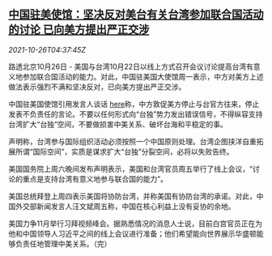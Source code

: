 <!--1635224461000-->
[中国驻美使馆：坚决反对美台有关台湾参加联合国活动的讨论 已向美方提出严正交涉](https://cn.reuters.com/article/china-us-embassy-tw-un-1026-idCNKBS2HG0DE)
------

<div><i>2021-10-26T04:37:45Z</i></div><p>路透北京10月26日 - 美国与台湾10月22日以线上方式召开会议讨论提高台湾有意义地参加联合国活动的能力。对此，中国驻美国大使馆周一表示，中方对美方上述做法表示强烈不满和坚决反对，已向美方提出严正交涉。</p><p>中国驻美国使馆引用发言人谈话 <a href="http://www.china-embassy.org/chn/sgzhichuang/t1916804.htm">here</a>称，中方敦促美方停止与台官方往来，停止发表不负责任的言论。不要以任何形式向“台独”势力发出错误信号，不得纵容支持台湾扩大“台独”空间，不要做损害中美关系、破坏台海和平稳定的事。</p><p>声明称，台湾参与国际组织活动必须按照一个中国原则处理。台湾企图挟洋自重拓展所谓“国际空间”，实质是谋求扩大“台独”分裂空间，必将以失败告终。</p><p>美国国务院上周六晚间发布声明表示，美国和台湾官员周五举行了线上会议，“讨论的重点是支持台湾有意义地参与联合国的能力”。</p><p>美国总统拜登上周四表示美国将协防台湾，并称美国有协防台湾的承诺。对此，中国外交部新闻发言人汪文斌周五称，中国在核心利益上没有妥协的余地。</p><p>美国力争11月举行习拜视频峰会。据熟悉情况的消息人士说，目前白宫官员正在为他和中国领导人习近平之间的线上会议进行准备；他们希望能向世界展示华盛顿能够负责任地管理中美关系。（完）</p>
